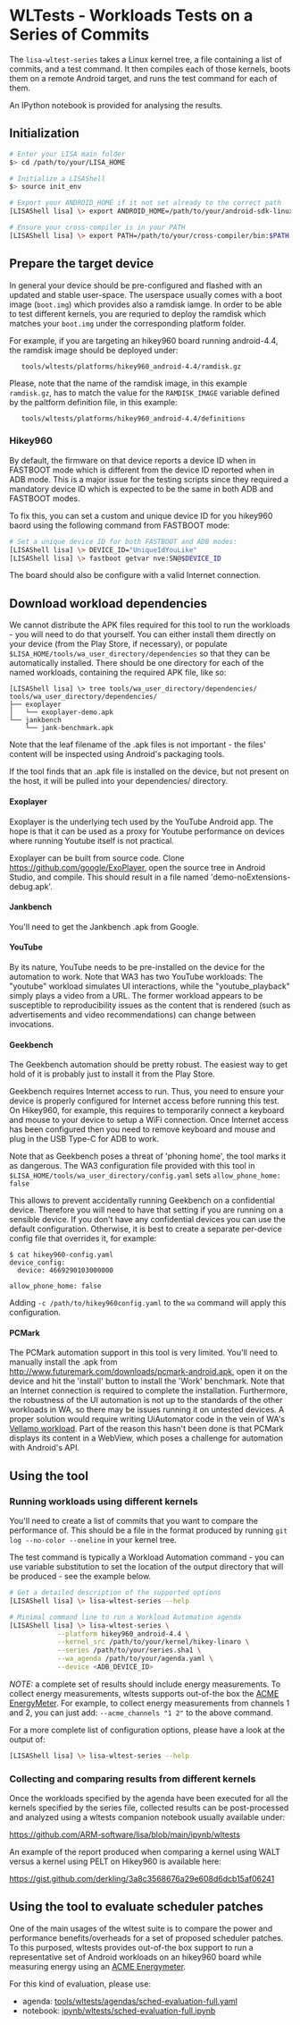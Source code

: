 
# WLTests - Workloads Tests on a Series of Commits

The `lisa-wltest-series` takes a Linux kernel tree, a file containing a list of
commits, and a test command. It then compiles each of those kernels, boots them
on a remote Android target, and runs the test command for each of them.

An IPython notebook is provided for analysing the results.


## Initialization

```bash
# Enter your LISA main folder
$> cd /path/to/your/LISA_HOME

# Initialize a LISAShell
$> source init_env

# Export your ANDROID_HOME if it not set already to the correct path
[LISAShell lisa] \> export ANDROID_HOME=/path/to/your/android-sdk-linux

# Ensure your cross-compiler is in your PATH
[LISAShell lisa] \> export PATH=/path/to/your/cross-compiler/bin:$PATH
```

## Prepare the target device

In general your device should be pre-configured and flashed with an updated and
stable user-space. The userspace usually comes with a boot image (`boot.img`)
which provides also a ramdisk iamge. In order to be able to test different
kernels, you are requried to deploy the ramdisk which matches your `boot.img`
under the corresponding platform folder.

For example, if you are targeting an hikey960 board running android-4.4, the
ramdisk image should be deployed under:
```
   tools/wltests/platforms/hikey960_android-4.4/ramdisk.gz
```
Please, note that the name of the ramdisk image, in this example `ramdisk.gz`,
has to match the value for the `RAMDISK_IMAGE` variable defined by the paltform
definition file, in this example:
```
   tools/wltests/platforms/hikey960_android-4.4/definitions
```

### Hikey960
By default, the firmware on that device reports a device ID when in FASTBOOT
mode which is different from the device ID reported when in ADB mode.
This is a major issue for the testing scripts since they required a mandatory
device ID which is expected to be the same in both ADB and FASTBOOT modes.

To fix this, you can set a custom and unique device ID for you hikey960 baord
using the following command from FASTBOOT mode:

```bash
# Set a unique device ID for both FASTBOOT and ADB modes:
[LISAShell lisa] \> DEVICE_ID="UniqueIdYouLike"
[LISAShell lisa] \> fastboot getvar nve:SN@$DEVICE_ID
```

The board should also be configure with a valid Internet connection.

## Download workload dependencies

We cannot distribute the APK files required for this tool to run the workloads -
you will need to do that yourself. You can either install them directly on your
device (from the Play Store, if necessary), or populate
`$LISA_HOME/tools/wa_user_directory/dependencies` so that they can be
automatically installed. There should be one directory for each of the named
workloads, containing the required APK file, like so:

```
[LISAShell lisa] \> tree tools/wa_user_directory/dependencies/
tools/wa_user_directory/dependencies/
├── exoplayer
│   └── exoplayer-demo.apk
└── jankbench
    └── jank-benchmark.apk
```

Note that the leaf filename of the .apk files is not important - the files'
content will be inspected using Android's packaging tools.

If the tool finds that an .apk file is installed on the device, but not present
on the host, it will be pulled into your dependencies/ directory.

#### Exoplayer

Exoplayer is the underlying tech used by the YouTube Android app. The hope is
that it can be used as a proxy for Youtube performance on devices where running
Youtube itself is not practical.

Exoplayer can be built from source code. Clone
https://github.com/google/ExoPlayer, open the source tree in Android Studio, and
compile. This should result in a file named 'demo-noExtensions-debug.apk'.

#### Jankbench

You'll need to get the Jankbench .apk from Google.

#### YouTube

By its nature, YouTube needs to be pre-installed on the device for the
automation to work. Note that WA3 has two YouTube workloads: The "youtube"
workload simulates UI interactions, while the "youtube_playback" simply plays a
video from a URL. The former workload appears to be susceptible to
reproducibility issues as the content that is rendered (such as advertisements
and video recommendations) can change between invocations.

#### Geekbench

The Geekbench automation should be pretty robust. The easiest way to get hold of
it is probably just to install it from the Play Store.

Geekbench requires Internet access to run. Thus, you need to ensure your device
is properly configured for Internet access before running this test.
On Hikey960, for example, this requires to temporarily connect a keyboard and
mouse to your device to setup a WiFi connection. Once Internet access has been
configured then you need to remove keyboard and mouse and plug in the USB
Type-C for ADB to work.

Note that as Geekbench poses a threat of 'phoning home', the tool marks it as
dangerous. The WA3 configuration file provided with this tool in
   `$LISA_HOME/tools/wa_user_directory/config.yaml`
sets
   `allow_phone_home: false`

This allows to prevent accidentally running Geekbench on a confidential
device. Therefore you will need to have that setting if you are running
on a sensible device.
If you don't have any confidential devices you can use the default
configuration.
Otherwise, it is best to create a separate per-device config file that
overrides it, for example:

```
$ cat hikey960-config.yaml
device_config:
  device: 4669290103000000

allow_phone_home: false
```

Adding `-c /path/to/hikey960config.yaml` to the `wa` command will apply this
configuration.

#### PCMark

The PCMark automation support in this tool is very limited. You'll need to
manually install the .apk from
http://www.futuremark.com/downloads/pcmark-android.apk, open it on the device
and hit the 'install' button to install the 'Work' benchmark.
Note that an Internet connection is required to complete the installation.
Furthermore, the robustness of the UI automation is not up to the standards of
the other workloads in WA, so there may be issues running it on untested
devices.
A proper solution would require writing UiAutomator code in the vein of WA's
[Vellamo workload](https://github.com/ARM-software/workload-automation/blob/next/wa/workloads/vellamo/uiauto/app/src/main/java/com/arm/wa/uiauto/vellamo/UiAutomation.java).
Part of the reason this hasn't been done is that PCMark displays its content in
a WebView, which poses a challenge for automation with Android's API.

## Using the tool

### Running workloads using different kernels

You'll need to create a list of commits that you want to compare the performance
of. This should be a file in the format produced by running
`git log --no-color --oneline` in your kernel tree.

The test command is typically a Workload Automation command - you can use
variable substitution to set the location of the output directory that will be
produced - see the example below.

```bash
# Get a detailed description of the supported options
[LISAShell lisa] \> lisa-wltest-series --help

# Minimal command line to run a Workload Automation agenda
[LISAShell lisa] \> lisa-wltest-series \
			--platform hikey960_android-4.4 \
			--kernel_src /path/to/your/kernel/hikey-linaro \
			--series /path/to/your/series.sha1 \
			--wa_agenda /path/to/your/agenda.yaml \
			--device <ADB_DEVICE_ID>
```

*NOTE:* a complete set of results should include energy measurements.
To collect energy measurements, wltests supports out-of-the box the
[ACME EnergyMeter](https://github.com/ARM-software/lisa/wiki/Energy-Meters-Requirements#iiocapture---baylibre-acme-cape).
For example, to collect energy measurements from channels 1 and 2, you can just add:
`--acme_channels "1 2"` to the above command.

For a more complete list of configuration options, please have a look at the output of:
```bash
[LISAShell lisa] \> lisa-wltest-series --help
```

### Collecting and comparing results from different kernels

Once the workloads specified by the agenda have been executed for all the
kernels specified by the series file, collected results can be post-processed
and analyzed using a wltests companion notebook usually available under:

   https://github.com/ARM-software/lisa/blob/main/ipynb/wltests

An example of the report produced when comparing a kernel using WALT versus a
kernel using PELT on Hikey960 is available here:

   https://gist.github.com/derkling/3a8c3568676a29e608d6dcb15af06241


## Using the tool to evaluate scheduler patches

One of the main usages of the wltest suite is to compare the power and
performance benefits/overheads for a set of proposed scheduler patches.
To this purposed, wltests provides out-of-the box support to run a
representative set of Android workloads on an hikey960 board while measuring
energy using an
[ACME Energymeter](https://github.com/ARM-software/lisa/wiki/Energy-Meters-Requirements#iiocapture---baylibre-acme-cape).

For this kind of evaluation, please use:
- agenda: [tools/wltests/agendas/sched-evaluation-full.yaml](https://github.com/ARM-software/lisa/blob/main/tools/wltests/agendas/sched-evaluation-full.yaml)
- notebook: [ipynb/wltests/sched-evaluation-full.ipynb](https://github.com/ARM-software/lisa/blob/main/ipynb/wltests/sched-evaluation-full.ipynb)

